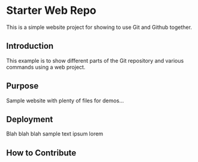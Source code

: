 # Starter Web Repo

This is a simple website project for showing to use Git and Github together.

## Introduction

This example is to show different parts of the Git repository and various commands using a web project.

## Purpose

Sample website with plenty of files for demos...

## Deployment

Blah blah blah sample text ipsum lorem

## How to Contribute